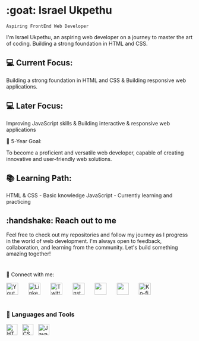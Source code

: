 <h1 align="left">:goat: Israel Ukpethu</h1>

`Aspiring FrontEnd Web Developer`

<p align="left">I'm Israel Ukpethu, an aspiring web developer on a journey to master the art of coding. Building a strong foundation in HTML and CSS.</p>

<h2 align="left">💻 Current Focus:</h2>

<p align="left">Building a strong foundation in HTML and CSS & Building responsive web applications.</p>

<h2 align="left">💻 Later Focus:</h2>

<p align="left">Improving JavaScript skills & Building interactive & responsive web applications</p>

🚀 5-Year Goal:

To become a proficient and versatile web developer, capable of creating innovative and user-friendly web solutions.</p>

<h2 align="left">📚 Learning Path:</h2>

<p align="left">HTML & CSS - Basic knowledge
JavaScript - Currently learning and practicing</p>

<h2 align="left">:handshake: Reach out to me</h2>

<p align="left">Feel free to check out my repositories and follow my journey as I progress in the world of web development. I'm always open to feedback, collaboration, and learning from the community. Let's build something amazing together!</p>

#

🔗 Connect with me:

<a href="https://www.youtube.com/c/DevProTips"><img width="32px" alt="Youtube" title="Youtube" src="https://i.imgur.com/qiXu7b2.png"/></a>
  &#8287;&#8287;&#8287;&#8287;&#8287;
<a href="https://www.linkedin.com/in/justcallmezino/"><img width="32px" alt="LinkedIn" title="LinkedIn" src="https://i.imgur.com/yRpa1dQ.png"/></a>
  &#8287;&#8287;&#8287;&#8287;&#8287;
<a href="https://x.com/justcallmezino"><img width="32px" alt="Twitter" title="Twitter" src="https://i.imgur.com/AixJgnm.png"/></a>
  &#8287;&#8287;&#8287;&#8287;&#8287;
<a href="https://instagram.com/justcallmezino"><img width="32px" alt="Instagram" title="Instagram" src="https://i.imgur.com/SYV5OH5.png"/></a>
  &#8287;&#8287;&#8287;&#8287;&#8287;
<a href="#" alt="Discord" title=""><img width="32px" src="https://i.imgur.com/OViZO8J.png"/></a>
  &#8287;&#8287;&#8287;&#8287;&#8287;
<a href="#"><img width="32px" alt="" title="" src="https://i.imgur.com/mVm29vK.png"></a>
  &#8287;&#8287;&#8287;&#8287;&#8287;
<a href="#"><img width="32px" alt="Ko-fi" title="Buy me a coffee" src="https://i.imgur.com/PpLeD3K.png"/></a>

#

### 🧰 Languages and Tools
<img align="left" alt="HTML" width="30px" style="padding-right:10px;" src="https://cdn.jsdelivr.net/gh/devicons/devicon/icons/html5/html5-plain.svg" />
<img align="left" alt="CSS" width="30px" style="padding-right:10px;" src="https://cdn.jsdelivr.net/gh/devicons/devicon/icons/css3/css3-plain.svg" />
<img align="left" alt="JavaScript" width="30px" style="padding-right:10px;" src="https://cdn.jsdelivr.net/gh/devicons/devicon/icons/javascript/javascript-plain.svg" />

<!--
**justcallmezino** is a ✨ _special_ ✨ repository because its `README.md` (this file) appears on your GitHub profile.

Here are some ideas to get you started:

- 🔭 I’m currently working on ...
- 🌱 I’m currently learning ...
- 👯 I’m looking to collaborate on ...
- 🤔 I’m looking for help with ...
- 💬 Ask me about ...
- 📫 How to reach me: ...
- 😄 Pronouns: ...
- ⚡ Fun fact: ...
-->

